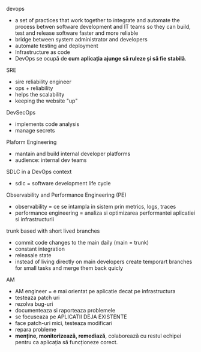  devops

- a set of practices that work together to integrate and automate the process betwen software development and IT teams so they can build, test and release software faster and more reliable
- bridge between system administrator and developers
- automate testing and deployment
- Infrastructure as code
- DevOps se ocupă de **cum aplicația ajunge să ruleze și să fie stabilă**.

SRE
- sire reliability engineer
- ops + reliability
- helps the scalability
- keeping the website "up"


DevSecOps
- implements code analysis
- manage secrets


Plaform Engineering
- mantain and build internal developer platforms
- audience: internal dev teams


SDLC in a DevOps context
- sdlc = software development life cycle


Observability and Performance Engineering (PE)
- observability = ce se intampla in sistem prin metrics, logs, traces
- performance engineering = analiza si optimizarea performantei aplicatiei si infrastructurii



trunk based with short lived branches
- commit code changes to the main daily (main = trunk)
- constant integration
- releasale state
 - instead of living directly on main developers create temporart branches for small tasks and merge them back quicly

AM 
- AM engineer = e mai orientat pe aplicatie decat pe infrastructura
- testeaza patch uri 
- rezolva bug-uri
- documenteaza si raporteaza problemele
- se focuseaza pe APLICATII DEJA EXISTENTE
- face patch-uri mici, testeaza modificari
- repara probleme
- **menține, monitorizează, remediază**, colaborează cu restul echipei pentru ca aplicația să funcționeze corect.